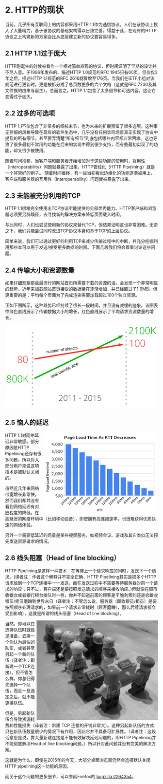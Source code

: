 # 2. HTTP的现状

当前，几乎所有互联网上的内容都采用HTTP 1.1作为通信协议。人们在该协议上投入了大量精力，基于该协议的基础架构得以日臻完善。<!--前面这句话需要review一下-->得益于此，在现有的HTTP协议之上构建新的方案会比从底层建立新的协议要容易得多。

## 2.1 HTTP 1.1过于庞大

HTTP刚诞生的时候被看作一个相对简单直观的协议，但时间证明了早期的设计并不尽人意。于1996年发布的、描述HTTP 1.0规范的RFC 1945只有60页，但仅仅3年之后，描述HTTP 1.1规范的RFC 2616就骤增至176页。当我们在IETF小组对该规范进行更新时，更是被拆分成了总页数更多的六个文档（这就是RFC 7230及其文件族的由来与诞生）。总而言之，HTTP 1.1包含了太多细节和可选内容，这让它变得过于庞大。

## 2.2 过多的可选项

HTTP 1.1不仅包含了非常多的细枝末节，也为未来的扩展预留了很多选项。这种事无巨细的风格导致在现有的软件生态中，几乎没有任何实际场景真正实现了协议中提及的所有细节<!--这句你们不觉得读着绕口吗？-->，甚至要弄清楚“所有细节”到底包括哪些内容都非常困难。这也导致了很多最初不常用的功能在后来的实现中得到很少支持，而有些最初实现了的功能，却又很少被使用。

随着时间推移，当客户端和服务器开始增加对于这些功能的使用时，互用性（interoperability）问题就暴露了出来。HTTP管线化（HTTP Pipelining）就是一个非常好的例子。
随着时间推移，有一些当初看似边缘化的功能逐渐被用上，客户端和服务器的互用性（interoperability）问题就被暴露了出来。

## 2.3 未能被充分利用的TCP

HTTP 1.1很难完全使用出TCP协议所能提供的全部优秀能力。HTTP客户端和浏览器必须要另辟蹊径，去寻找新的解决方案来降低页面载入时间。

与此同时，人们也尝试使用新的协议来替代TCP，但结果证明这也非常困难。无奈之下，我们只能尝试同时改进TCP协议本身和基于TCP的上层协议。

简单来说，我们可以通过更好的利用TCP来减少传输过程中的中断，并充分挖掘利用那些本可以用于发送/接受更多数据的时间。下面几段我们将会着重讨论这些问题。<!--这里的shortcomings该怎么翻译？ -->

## 2.4 传输大小和资源数量

如果仔细观察那些最流行的网站首页所需要下载的资源的话，会发现一个非常明显的趋势。近年来加载网站首页接受的数据量在逐渐增加，并已经超过了1.9MB。但更重要的是：平均每个页面为了完成渲染需要加载超过100个独立资源。

正如下图所示，这种趋势已经持续了很长一段时间，并且没有减缓的迹象。该图表中绿色直线展示了传输数据大小的增长，红色直线展示了平均请求资源数量的增长。

![transfer size growth](https://raw.githubusercontent.com/bagder/http2-explained/master/images/transfer-size-growth.png)

## 2.5 恼人的延迟

<img style="float: right;" src="https://raw.githubusercontent.com/bagder/http2-explained/master/images/page-load-time-rtt-decreases.png" />

HTTP 1.1对网络延迟非常敏感。部分原因是HTTP Pipelining还存有很多问题，所以对大部分用户来说这项技术是被默认关闭的。

虽然近几年来网络带宽增长非常快，然而我们却并没有看到网络延迟有对应程度的降低。在高延迟的网络环境中（比如移动设备），即使拥有高连接速率，也很难获得优质快速的网络体验。

另外一个需要低延迟的场景是某些视频服务，如视频会议、游戏和其它类似无法预先发送资源请求的情况。<!-- yolo2013: 最后一句和原文有些差异，但是我认为这样翻译更易于理解。 -->

## 2.6 线头阻塞（Head of line blocking）<!-- review by Linghao Li -->

HTTP Pipelining是这样一种技术：在等待上一个请求响应的同时，发送下一个请求。(译者注：作者这个解释并不完全正确，HTTP Pipelining其实是把多个HTTP请求放到一个TCP连接中一一发送，而在发送过程中不需要等待服务器对前一个请求的响应；只不过，客户端还是要按照发送请求的顺序来接收响应。)但就像在超市收银台或者银行柜台排队时一样，你并不知道前面的顾客是干脆利索的还是会跟收银员/柜员磨蹭到世界末日（译者注：不管怎么说，服务器（即收银员/柜员）是要按照顺序处理请求的，如果前一个请求非常耗时（顾客磨蹭），那么后续请求都会受到影响），这就是所谓的线头阻塞（Head of line blocking）。

<img style="float: right;" src="https://raw.githubusercontent.com/bagder/http2-explained/master/images/head-of-line-blocking.jpg" />

当然，你可以在选择队伍时就做足准备，去排一个你认为最快的队伍，或者甚至另起一个新的队伍（译者注：即新建一个TCP连接）。但不管怎么样，你总归得先选择一个队伍，而且一旦选定之后，就不能更换队伍。

但是，另起新队伍会导致资源耗费和性能损失（译者注：新建 TCP 连接的开销非常大）。这种另起新队伍的方式只在新队伍数量很少的情况下有作用，因此它并不具备可扩展性。（译者注：这段话意思是说，靠大量新建连接是不能有效解决延迟问题的，即HTTP Pipelining并不能彻底解决Head of line blocking问题。）所以针对此问题并没有完美的解决方案。

这就是为什么，即使在2015年的今天，大部分桌面浏览器仍然会选择默认关闭HTTP pipelining这一功能的原因。

而关于这个问题的更多细节，可以参阅Firefox的 [bugzilla #264354](https://bugzilla.mozilla.org/show_bug.cgi?id=264354)。

<!-- Review备注：2.6需要深度review，其余地方没有太大问题。 -->
